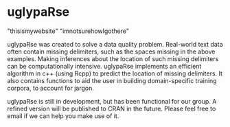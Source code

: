 # uglypaRse

"thisismywebsite"
"imnotsurehowIgothere"

uglypaRse was created to solve a data quality problem. Real-world text data often contain missing delimiters, such as the spaces missing in the above examples. Making inferences about the location of such missing delimiters can be computationally intensive. uglypaRse implements an efficient algorithm in c++ (using Rcpp) to predict the location of missing delimiters. It also contains functions to aid the user in building domain-specific training corpora, to account for jargon.

uglypaRse is still in development, but has been functional for our group. A refined version will be published to CRAN in the future. Please feel free to email if we can help you make use of it.
